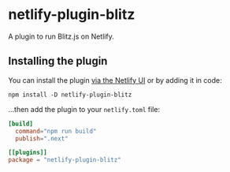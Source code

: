 # netlify-plugin-blitz

A plugin to run Blitz.js on Netlify.

## Installing the plugin

You can install the plugin [via the Netlify UI](https://app.netlify.com/plugins/netlify-plugin-blitz/install) or by adding it in code:

```shell
npm install -D netlify-plugin-blitz
```

...then add the plugin to your `netlify.toml` file:

```toml
[build]
  command="npm run build"
  publish=".next"

[[plugins]]
package = "netlify-plugin-blitz"
```

